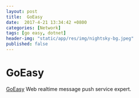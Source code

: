 ```yaml
---
layout: post
title:  GoEasy
date:  2017-4-21 13:34:42 +0800
categories: [Network]
tags: [go easy, dotnet]
header-img: "static/app/res/img/nightsky-bg.jpeg"
published: false
---
```


# GoEasy

[GoEasy](http://goeasy.io/en/) Web realtime message push service expert.



